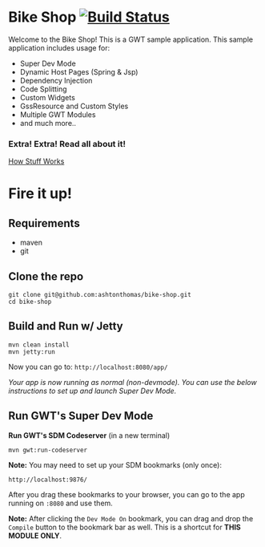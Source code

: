 # Bike Shop [![Build Status](https://travis-ci.org/ashtonthomas/bike-shop.svg)](https://travis-ci.org/ashtonthomas/bike-shop)

Welcome to the Bike Shop! This is a GWT sample application. This sample application includes usage for:
* Super Dev Mode
* Dynamic Host Pages (Spring & Jsp)
* Dependency Injection
* Code Splitting
* Custom Widgets
* GssResource and Custom Styles
* Multiple GWT Modules
* and much more..

### Extra! Extra! Read all about it!

[How Stuff Works](/docs/how_stuff_works.md)

# Fire it up!

## Requirements
* maven
* git


## Clone the repo
```
git clone git@github.com:ashtonthomas/bike-shop.git
cd bike-shop
```

## Build and Run w/ Jetty


```
mvn clean install
mvn jetty:run
```

Now you can go to: `http://localhost:8080/app/`

*Your app is now running as normal (non-devmode). You can use the below instructions to set up and launch Super Dev Mode.*


## Run GWT's Super Dev Mode

__Run GWT's SDM Codeserver__ (in a new terminal)

```
mvn gwt:run-codeserver
```

__Note:__ You may need to set up your SDM bookmarks (only once):
```
http://localhost:9876/
```

After you drag these bookmarks to your browser, you can go to the app running on `:8080` and use them.

__Note:__ After clicking the `Dev Mode On` bookmark, you can drag and drop the `Compile` button to the bookmark bar as well. This is a shortcut for **THIS MODULE ONLY**.
